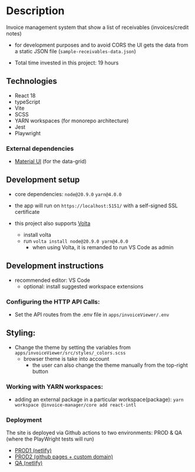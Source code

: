 # Description

Invoice management system that show a list of receivables (invoices/credit notes)

- for development purposes and to avoid CORS the UI gets the data from a static JSON file (`sample-receivables-data.json`)

- Total time invested in this project: 19 hours

## Technologies

- React 18
- typeScript
- Vite
- SCSS
- YARN workspaces (for monorepo architecture)
- Jest
- Playwright

### External dependencies

- [Material UI](https://mui.com/material-ui/) (for the data-grid)

## Development setup

- core dependencies: `node@20.9.0` `yarn@4.0.0`

- the app will run on `https://localhost:5151/` with a self-signed SSL certificate

- this project also supports [Volta](https://docs.volta.sh/guide/getting-started)
    - install volta
    - run `volta install node@20.9.0 yarn@4.0.0`
       - when using Volta, it is remanded to run VS Code as admin

## Development instructions

- recommended editor: VS Code
  - optional: install suggested workspace extensions

### Configuring the HTTP API Calls:

- Set the API routes from the .env file in `apps/invoiceViewer/.env`

## Styling:

- Change the theme by setting the variables from `apps/invoiceViewer/src/styles/_colors.scss` 
  - browser theme is take into account
    - the user can also change the theme manually from the top-right button

### Working with YARN workspaces:

- adding an external package in a particular workspace(package):
`yarn workspace @invoice-manager/core add react-intl`

### Deployment
The site is deployed via Github actions to two environments: PROD & QA (where the PlayWright tests will run)

- [PROD1 (netlify)](https://invoice-manager-florin-asavei.netlify.app)
- [PROD2 (github pages + custom domain)](https://invoice-manager.stackfull.win)
- [QA (netlify)](https://qa-invoice-manager-florin-asavei.netlify.app)
